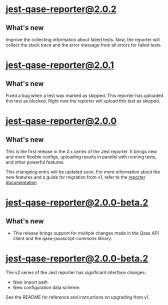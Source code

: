 # jest-qase-reporter@2.0.2

## What's new

Improve the collecting information about failed tests.
Now, the reporter will collect the stack trace and the error message from all errors for failed tests.

# jest-qase-reporter@2.0.1

## What's new

Fixed a bug when a test was marked as skipped.
This reporter has uploaded this test as blocked. 
Right now the reporter will upload this test as skipped.

# jest-qase-reporter@2.0.0

## What's new

This is the first release in the 2.x series of the Jest reporter.
It brings new and more flexible configs, uploading results in parallel with running tests,
and other powerful features.

This changelog entry will be updated soon.
For more information about the new features and a guide for migration from v1, refer to the
[reporter documentation](https://github.com/qase-tms/qase-javascript/tree/main/qase-jest#readme)

# jest-qase-reporter@2.0.0-beta.2

## What's new

* This release brings support for multiple changes made in the Qase API client
  and the qase-javascript-commons library.

# jest-qase-reporter@2.0.0-beta.2

The v2 series of the Jest reporter has significant interface changes:

* New import path.
* New configuration data scheme.

See the README for reference and instructions on upgrading from v1.
